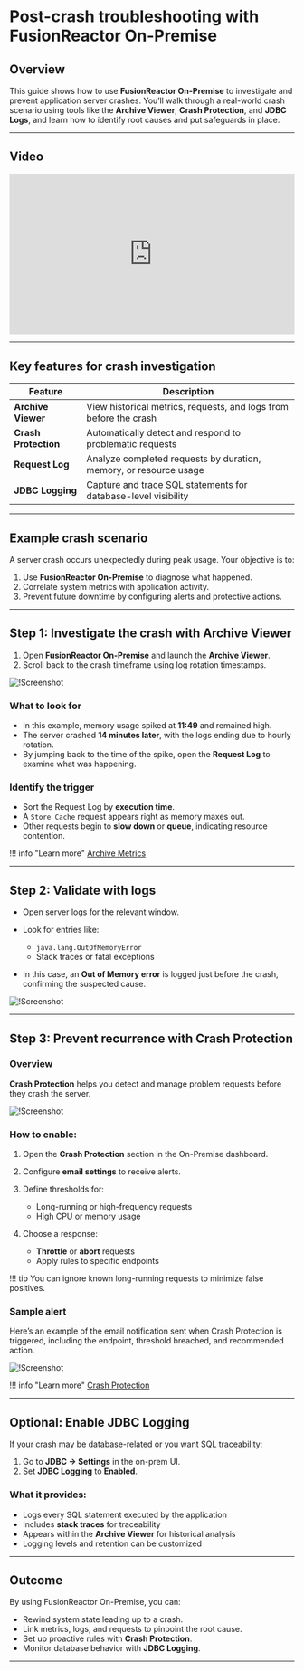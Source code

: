

# Post-crash troubleshooting with FusionReactor On-Premise

## Overview

This guide shows how to use **FusionReactor On-Premise** to investigate and prevent application server crashes. You’ll walk through a real-world crash scenario using tools like the **Archive Viewer**, **Crash Protection**, and **JDBC Logs**, and learn how to identify root causes and put safeguards in place.

---

## Video

<div style="padding:56.25% 0 0 0;position:relative;"><iframe src="https://player.vimeo.com/video/1097774282?badge=0&amp;autopause=0&amp;player_id=0&amp;app_id=58479" frameborder="0" allow="autoplay; fullscreen; picture-in-picture; clipboard-write; encrypted-media; web-share" style="position:absolute;top:0;left:0;width:100%;height:100%;" title="Diagnosing Server Crashes with FusionReactor On-Premise"></iframe></div><script src="https://player.vimeo.com/api/player.js"></script>



---

## Key features for crash investigation

| Feature              | Description                                                       |
| -------------------- | ----------------------------------------------------------------- |
| **Archive Viewer**   | View historical metrics, requests, and logs from before the crash |
| **Crash Protection** | Automatically detect and respond to problematic requests          |
| **Request Log**      | Analyze completed requests by duration, memory, or resource usage |
| **JDBC Logging**     | Capture and trace SQL statements for database-level visibility    |

---

## Example crash scenario

A server crash occurs unexpectedly during peak usage. Your objective is to:

1. Use **FusionReactor On-Premise** to diagnose what happened.
2. Correlate system metrics with application activity.
3. Prevent future downtime by configuring alerts and protective actions.

---

## Step 1: Investigate the crash with Archive Viewer

1. Open **FusionReactor On-Premise** and launch the **Archive Viewer**.
2. Scroll back to the crash timeframe using log rotation timestamps.

![!Screenshot](../../Getting-started/Tutorials/archive.png)

### What to look for

* In this example, memory usage spiked at **11:49** and remained high.
* The server crashed **14 minutes later**, with the logs ending due to hourly rotation.
* By jumping back to the time of the spike, open the **Request Log** to examine what was happening.

### Identify the trigger

* Sort the Request Log by **execution time**.
* A `Store Cache` request appears right as memory maxes out.
* Other requests begin to **slow down** or **queue**, indicating resource contention.

!!! info "Learn more"
    [Archive Metrics](/Data-insights/Features/Metrics/Archive-Metrics/)

---

## Step 2: Validate with logs

* Open server logs for the relevant window.
* Look for entries like:

  * `java.lang.OutOfMemoryError`
  * Stack traces or fatal exceptions
* In this case, an **Out of Memory error** is logged just before the crash, confirming the suspected cause.

![!Screenshot](../../Getting-started/Tutorials/log1.png)

---

## Step 3: Prevent recurrence with Crash Protection

### Overview

**Crash Protection** helps you detect and manage problem requests before they crash the server.

![!Screenshot](../../Getting-started/Tutorials/crash-p.png)

### How to enable:

1. Open the **Crash Protection** section in the On-Premise dashboard.
2. Configure **email settings** to receive alerts.
3. Define thresholds for:

     * Long-running or high-frequency requests
     * High CPU or memory usage

4. Choose a response:

     * **Throttle** or **abort** requests
     * Apply rules to specific endpoints

!!! tip
    You can ignore known long-running requests to minimize false positives.

### Sample alert

Here’s an example of the email notification sent when Crash Protection is triggered, including the endpoint, threshold breached, and recommended action.

![!Screenshot](../../Getting-started/Tutorials/protection.png)

!!! info "Learn more"
    [Crash Protection](/Data-insights/Features/Crash-protection/Crash-Protection/)

---

## Optional: Enable JDBC Logging

If your crash may be database-related or you want SQL traceability:

1. Go to **JDBC → Settings** in the on-prem UI.
2. Set **JDBC Logging** to **Enabled**.

### What it provides:

* Logs every SQL statement executed by the application
* Includes **stack traces** for traceability
* Appears within the **Archive Viewer** for historical analysis
* Logging levels and retention can be customized

---

## Outcome

By using FusionReactor On-Premise, you can:

* Rewind system state leading up to a crash.
* Link metrics, logs, and requests to pinpoint the root cause.
* Set up proactive rules with **Crash Protection**.
* Monitor database behavior with **JDBC Logging**.

---





